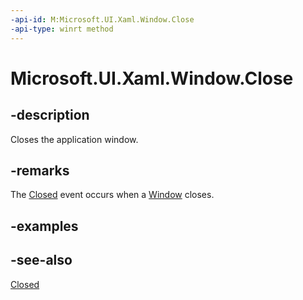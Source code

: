 ```yaml
---
-api-id: M:Microsoft.UI.Xaml.Window.Close
-api-type: winrt method
---
```


<!-- Method syntax
public void Close()
-->

# Microsoft.UI.Xaml.Window.Close

## -description

Closes the application window.

## -remarks

The [Closed](window_closed.md) event occurs when a [Window](window.md) closes.

## -examples

## -see-also

[Closed](window_closed.md)
